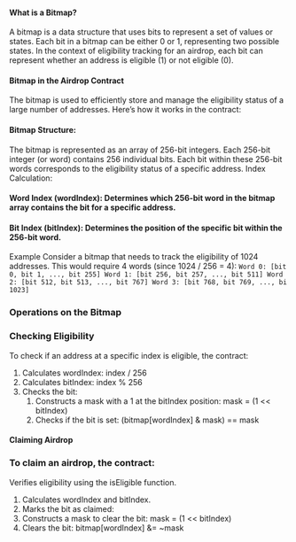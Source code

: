 #### What is a Bitmap?
A bitmap is a data structure that uses bits to represent a set of values or states. Each bit in a bitmap can be either 0 or 1, representing two possible states. In the context of eligibility tracking for an airdrop, each bit can represent whether an address is eligible (1) or not eligible (0).

#### Bitmap in the Airdrop Contract
The bitmap is used to efficiently store and manage the eligibility status of a large number of addresses. Here’s how it works in the contract:

#### Bitmap Structure:

The bitmap is represented as an array of 256-bit integers.
Each 256-bit integer (or word) contains 256 individual bits.
Each bit within these 256-bit words corresponds to the eligibility status of a specific address.
Index Calculation:

#### Word Index (wordIndex): Determines which 256-bit word in the bitmap array contains the bit for a specific address.
#### Bit Index (bitIndex): Determines the position of the specific bit within the 256-bit word.
Example
Consider a bitmap that needs to track the eligibility of 1024 addresses. This would require 4 words (since 1024 / 256 = 4):
    ```Word 0: [bit 0, bit 1, ..., bit 255]
       Word 1: [bit 256, bit 257, ..., bit 511]
       Word 2: [bit 512, bit 513, ..., bit 767]
       Word 3: [bit 768, bit 769, ..., bi  1023]
       ```
### Operations on the Bitmap
### Checking Eligibility
To check if an address at a specific index is eligible, the contract:
1. Calculates wordIndex: index / 256
2. Calculates bitIndex: index % 256
3. Checks the bit:
    1. Constructs a mask with a 1 at the bitIndex position: mask = (1 << bitIndex)
    2. Checks if the bit is set: (bitmap[wordIndex] & mask) == mask

#### Claiming Airdrop
### To claim an airdrop, the contract:
Verifies eligibility using the isEligible function.
1. Calculates wordIndex and bitIndex.
2. Marks the bit as claimed:
3. Constructs a mask to clear the bit: mask = (1 << bitIndex)
4. Clears the bit: bitmap[wordIndex] &= ~mask